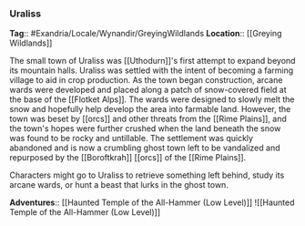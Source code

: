 ### Uraliss
**Tag**:: #Exandria/Locale/Wynandir/GreyingWildlands
**Location**:: [[Greying Wildlands]]

The small town of Uraliss was [[Uthodurn]]'s first attempt to expand beyond its mountain halls. Uraliss was settled with the intent of becoming a farming village to aid in crop production. As the town began construction, arcane wards were developed and placed along a patch of snow-covered field at the base of the [[Flotket Alps]]. The wards were designed to slowly melt the snow and hopefully help develop the area into farmable land. However, the town was beset by [[orcs]] and other threats from the [[Rime Plains]], and the town's hopes were further crushed when the land beneath the snow was found to be rocky and untillable. The settlement was quickly abandoned and is now a crumbling ghost town left to be vandalized and repurposed by the [[Boroftkrah]] [[orcs]] of the [[Rime Plains]].

Characters might go to Uraliss to retrieve something left behind, study its arcane wards, or hunt a beast that lurks in the ghost town.

**Adventures**:: [[Haunted Temple of the All-Hammer (Low Level)]]
![[Haunted Temple of the All-Hammer (Low Level)]]